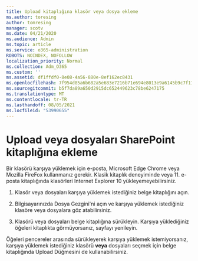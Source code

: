 ```yaml
---
title: Upload kitaplığına klasör veya dosya ekleme
ms.author: toresing
author: tomresing
manager: scotv
ms.date: 04/21/2020
ms.audience: Admin
ms.topic: article
ms.service: o365-administration
ROBOTS: NOINDEX, NOFOLLOW
localization_priority: Normal
ms.collection: Adm_O365
ms.custom: ''
ms.assetid: df1ffdf0-8e08-4a56-880e-8ef162ec8431
ms.openlocfilehash: 7f954d85a6b682a5e683e7216b71e694e8013e9a6145b9c7f119d3b2a5b78965
ms.sourcegitcommit: b5f7da89a650d2915dc652449623c78be6247175
ms.translationtype: MT
ms.contentlocale: tr-TR
ms.lasthandoff: 08/05/2021
ms.locfileid: "53990655"
---
```

# <a name="upload-a-folder-or-files-to-a-sharepoint-document-library"></a>Upload veya dosyaları SharePoint kitaplığına ekleme

Bir klasörü karşıya yüklemek için e-posta, Microsoft Edge Chrome veya Mozilla FireFox kullanmanız gerekir. Klasik kitaplık deneyiminde veya 11. e-posta kitaplığında klasörleri Internet Explorer 10 yükleyemeyebilirsiniz.
  
1. Klasör veya dosyaları karşıya yüklemek istediğiniz belge kitaplığını açın.
    
2. Bilgisayarınızda Dosya Gezgini'ni açın ve karşıya yüklemek istediğiniz klasöre veya dosyalara göz atabilirsiniz.
    
3. Klasörü veya dosyaları belge kitaplığına sürükleyin. Karşıya yüklediğiniz öğeleri kitaplıkta görmüyorsanız, sayfayı yenileyin. 
    
Öğeleri pencereler arasında sürükleyerek karşıya yüklemek istemiyorsanız, karşıya yüklemek istediğiniz klasörü **veya** dosyaları seçmek için belge kitaplığında Upload Düğmesini de kullanabilirsiniz. 
  

